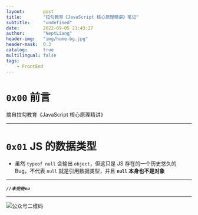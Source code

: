 ```yaml
---
layout:       post
title:        "拉勾教育《JavaScript 核心原理精讲》笔记"
subtitle:     "undefined"
date:         2022-09-05 21:43:27
author:       "NeptLiang"
header-img:   "img/home-bg.jpg"
header-mask:  0.3
catalog:      true
multilingual: false
tags:
    - FrontEnd
---
```



# `0x00` 前言

摘自拉勾教育《JavaScript 核心原理精讲》

---


# `0x01` JS 的数据类型

* 虽然 `typeof null` 会输出 `object`，但这只是 JS 存在的一个历史悠久的 Bug，不代表 `null` 就是引用数据类型，并且 **`null` 本身也不是对象**


---

***`//未完待xu`***

---


![公众号二维码](https://neptliang.github.io/img/Article/WeChatBlog.png)